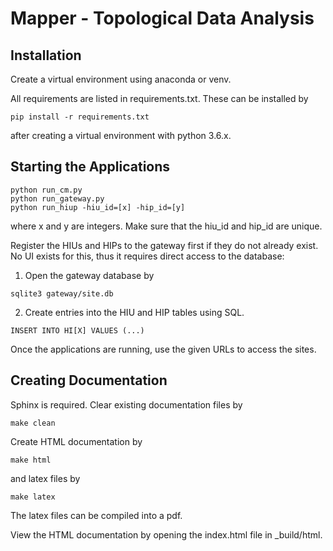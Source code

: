 # Mapper - Topological Data Analysis

## Installation

Create a virtual environment using anaconda or venv.

All requirements are listed in requirements.txt. These can be installed by
```
pip install -r requirements.txt
```
after creating a virtual environment with python 3.6.x.

## Starting the Applications
```
python run_cm.py
python run_gateway.py
python run_hiup -hiu_id=[x] -hip_id=[y]
```

where x and y are integers. Make sure that the hiu_id and hip_id are unique.

Register the HIUs and HIPs to the gateway first if they do not already exist. No UI exists for this, thus it requires direct access to the database:
1. Open the gateway database by
```
sqlite3 gateway/site.db
```
2. Create entries into the HIU and HIP tables using SQL.
```
INSERT INTO HI[X] VALUES (...)
```

Once the applications are running, use the given URLs to access the sites.

## Creating Documentation

Sphinx is required. Clear existing documentation files by
```
make clean
```

Create HTML documentation by
```
make html
```

and latex files by
```
make latex
```
 The latex files can be compiled into a pdf.

 View the HTML documentation by opening the index.html file in _build/html.